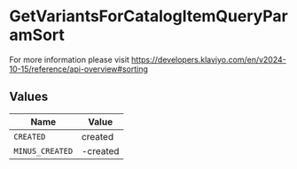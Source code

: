 # GetVariantsForCatalogItemQueryParamSort

For more information please visit https://developers.klaviyo.com/en/v2024-10-15/reference/api-overview#sorting


## Values

| Name            | Value           |
| --------------- | --------------- |
| `CREATED`       | created         |
| `MINUS_CREATED` | -created        |
